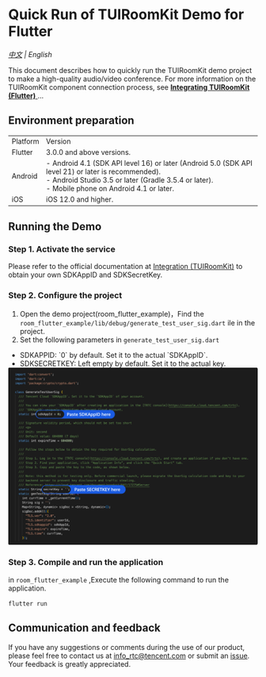 # Quick Run of TUIRoomKit Demo for Flutter

_[中文](README.zh-CN.md) | English_

This document describes how to quickly run the TUIRoomKit demo project to make a high-quality audio/video conference. For more information on the TUIRoomKit component connection process, see [**Integrating TUIRoomKit (Flutter)** ](https://trtc.io/document/57508)...

## Environment preparation

<table>
<tr>
<td rowspan="1" colSpan="1" >Platform</td>

<td rowspan="1" colSpan="1" >Version</td>
</tr>

<tr>
<td rowspan="1" colSpan="1" >Flutter</td>

<td rowspan="1" colSpan="1" >3.0.0 and above versions.</td>
</tr>

<tr>
<td rowspan="1" colSpan="1" >Android</td>

<td rowspan="1" colSpan="1" >- Android 4.1 (SDK API level 16) or later (Android 5.0 (SDK API level 21) or later is recommended).<br>- Android Studio 3.5 or later (Gradle 3.5.4 or later). <br>- Mobile phone on Android 4.1 or later.</td>
</tr>

<tr>
<td rowspan="1" colSpan="1" >iOS</td>

<td rowspan="1" colSpan="1" >iOS 12.0 and higher.</td>
</tr>
</table>


## Running the Demo

### Step 1. Activate the service
Please refer to the official documentation at [Integration (TUIRoomKit)](https://trtc.io/document/57508) to obtain your own SDKAppID and SDKSecretKey.

### Step 2. Configure the project

1. Open the demo project(room_flutter_example)，Find the `room_flutter_example/lib/debug/generate_test_user_sig.dart` ile in the project.
2. Set the following parameters in `generate_test_user_sig.dart`
<ul style="margin:0"><li/>SDKAPPID: `0` by default. Set it to the actual `SDKAppID`.
<li/>SDKSECRETKEY: Left empty by default. Set it to the actual key.</ul

![](../../Preview/test-user-sig-flutter.png)

### Step 3. Compile and run the application

in `room_flutter_example` ,Execute the following command to run the application.
```
flutter run
```

## Communication and feedback

If you have any suggestions or comments during the use of our product, please feel free to contact us at info_rtc@tencent.com or submit an [issue](https://github.com/tencentyun/TUIRoomKit/issues). Your feedback is greatly appreciated. 
